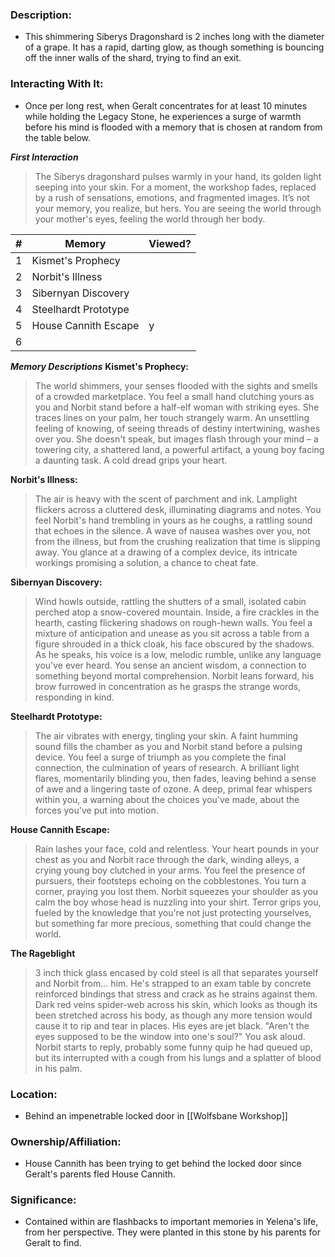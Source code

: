 ### Description:

- This shimmering Siberys Dragonshard is 2 inches long with the diameter of a grape. It has a rapid, darting glow, as though something is bouncing off the inner walls of the shard, trying to find an exit.
### Interacting With It:

- Once per long rest, when Geralt concentrates for at least 10 minutes while holding the Legacy Stone, he experiences a surge of warmth before his mind is flooded with a memory that is chosen at random from the table below.

***First Interaction***
>The Siberys dragonshard pulses warmly in your hand, its golden light seeping into your skin. For a moment, the workshop fades, replaced by a rush of sensations, emotions, and fragmented images. It’s not your memory, you realize, but hers. You are seeing the world through your mother's eyes, feeling the world through her body.

| #   | Memory               | Viewed? |
| --- | -------------------- | ------- |
| 1   | Kismet's Prophecy    |         |
| 2   | Norbit's Illness     |         |
| 3   | Sibernyan Discovery  |         |
| 4   | Steelhardt Prototype |         |
| 5   | House Cannith Escape | y       |
| 6   |                      |         |

***Memory Descriptions***
**Kismet's Prophecy:** 
> The world shimmers, your senses flooded with the sights and smells of a crowded marketplace. You feel a small hand clutching yours as you and Norbit stand before a half-elf woman with striking eyes. She traces lines on your palm, her touch strangely warm. An unsettling feeling of knowing, of seeing threads of destiny intertwining, washes over you. She doesn't speak, but images flash through your mind – a towering city, a shattered land, a powerful artifact, a young boy facing a daunting task. A cold dread grips your heart.

**Norbit's Illness:**
> The air is heavy with the scent of parchment and ink. Lamplight flickers across a cluttered desk, illuminating diagrams and notes. You feel Norbit's hand trembling in yours as he coughs, a rattling sound that echoes in the silence. A wave of nausea washes over you, not from the illness, but from the crushing realization that time is slipping away. You glance at a drawing of a complex device, its intricate workings promising a solution, a chance to cheat fate.

**Sibernyan Discovery:**
>Wind howls outside, rattling the shutters of a small, isolated cabin perched atop a snow-covered mountain. Inside, a fire crackles in the hearth, casting flickering shadows on rough-hewn walls. You feel a mixture of anticipation and unease as you sit across a table from a figure shrouded in a thick cloak, his face obscured by the shadows. As he speaks, his voice is a low, melodic rumble, unlike any language you've ever heard. You sense an ancient wisdom, a connection to something beyond mortal comprehension. Norbit leans forward, his brow furrowed in concentration as he grasps the strange words, responding in kind.

**Steelhardt Prototype:** 
>The air vibrates with energy, tingling your skin. A faint humming sound fills the chamber as you and Norbit stand before a pulsing device. You feel a surge of triumph as you complete the final connection, the culmination of years of research. A brilliant light flares, momentarily blinding you, then fades, leaving behind a sense of awe and a lingering taste of ozone. A deep, primal fear whispers within you, a warning about the choices you've made, about the forces you've put into motion.

**House Cannith Escape:**
>Rain lashes your face, cold and relentless. Your heart pounds in your chest as you and Norbit race through the dark, winding alleys, a crying young boy clutched in your arms. You feel the presence of pursuers, their footsteps echoing on the cobblestones. You turn a corner, praying you lost them. Norbit squeezes your shoulder as you calm the boy whose head is nuzzling into your shirt. Terror grips you, fueled by the knowledge that you're not just protecting yourselves, but something far more precious, something that could change the world.

**The Rageblight**
> 3 inch thick glass encased by cold steel is all that separates yourself and Norbit from... him. He's strapped to an exam table by concrete reinforced bindings that stress and crack as he strains against them. Dark red veins spider-web across his skin, which looks as though its been stretched across his body, as though any more tension would cause it to rip and tear in places. His eyes are jet black. "Aren't the eyes supposed to be the window into one's soul?" You ask aloud. Norbit starts to reply, probably some funny quip he had queued up, but its interrupted with a cough from his lungs and a splatter of blood in his palm. 
### Location:

- Behind an impenetrable locked door in [[Wolfsbane Workshop]]

### Ownership/Affiliation: 

- House Cannith has been trying to get behind the locked door since Geralt's parents fled House Cannith.

### Significance: 

- Contained within are flashbacks to important memories in Yelena's life, from her perspective. They were planted in this stone by his parents for Geralt to find.



